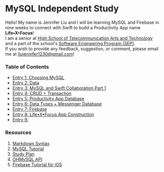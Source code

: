 # MySQL Independent Study
Hello! My name is Jennifer Liu and I will be learning MySQL and Firebase in _nine_ weeks to connect with Swift to build a Productivity App name __Life•X•Focus__! <br> I am a senior at [High School of Telecommunication Arts and Technology](http://www.hstat.org/) and a part of the school's [Software Engineering Program (SEP)](https://hstatsep.github.io/). <br>
If you wish to provide any feedback, suggestion, or comment, please email me at liujennifer1230@gmail.com!

### Table of Contents
* [Entry 1: Choosing MySQL](entries/entry-1.md)
* [Entry 2: Data](entries/entry-2.md)
* [Entry 3: MySQL and Swift Collaboration Part 1](entries/entry-3.md)
* [Entry 4: CRUD + Transaction](entries/entry-4.md)
* [Entry 5: Productivity App Database](entries/entry-5.md)
* [Entry 6: Data Types + Messenger Database](entries/entry-6.md)
* [Entry 7: Firebase](entries/entry-7.md)
* [Entry 8: Life•X•Focus App Construction](entries/entry-8.md)
* [Entry 9: ](entries/entry-9.md)

### Resources
1. [Markdown Syntax](https://github.com/adam-p/markdown-here/wiki/Markdown-Cheatsheet)
2. [MySQL Tutorial](http://www.mysqltutorial.org/basic-mysql-tutorial.aspx)
3. [Study Plan](https://docs.google.com/spreadsheets/d/1I51gzCNBWmqIIOoYM1kNFV3vBxlxAhPDLNFUw4u5dUw/edit?usp=sharing)
4. [OHMySQL API](https://github.com/oleghnidets/OHMySQL)
5. [Firebase Tutorial for iOS](https://www.youtube.com/playlist?list=PLMRqhzcHGw1ZRUB86rmNqG15Sr5jV-2NU)

